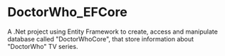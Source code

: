 # DoctorWho_EFCore
A .Net project using Entity Framework to create, access and manipulate database called "DoctorWhoCore", that store information about "DoctorWho" TV series.
